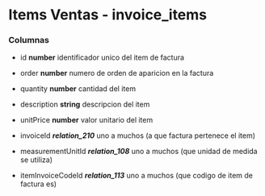 
# Items Ventas - invoice_items
### Columnas
- id **number** identificador unico del item de factura
- order **number** numero de orden de aparicion en la factura
- quantity **number** cantidad del item
- description **string** descripcion del item 
- unitPrice **number** valor unitario del item

- invoiceId ***relation_210*** uno a muchos (a que factura pertenece el item) 
- measurementUnitId ***relation_108*** uno a muchos (que unidad de medida se utiliza)
- itemInvoiceCodeId ***relation_113*** uno a muchos (que codigo de item de factura es)